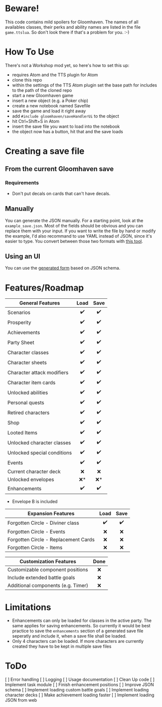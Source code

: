 # Beware!
This code contains mild spoilers for Gloomhaven. The names of all availables classes, their perks and ability names are listed in the file `game.ttslua`. So don't look there if that's a problem for you. :-)

# How To Use
There's not a Workshop mod yet, so here's how to set this up:
- requires Atom and the TTS plugin for Atom
- clone this repo
- within the settings of the TTS Atom plugin set the base path for includes to the path of the cloned repo
- start a new Gloomhaven game
- insert a new object (e.g. a Poker chip)
- create a new notebook named Savefile
- save the game and load it right away
- add `#include gloomhaven/saveHandlerUi` to the object
- hit Ctrl+Shift+S in Atom
- insert the save file you want to load into the notebook
- the object now has a button, hit that and the save loads

# Creating a save file
## From the current Gloomhaven save
### Requirements
- Don't put decals on cards that can't have decals.

## Manually
You can generate the JSON manually. For a starting point, look at the `example_save.json`. Most of the fields should be obvious and you can replace them with your input. If you want to write the file by hand or modify the example, I'd also recommand to use YAML instead of JSON, since it's easier to type. You convert between those two formats with [this tool].

## Using an UI
You can use the [generated form] based on JSON schema.

# Features/Roadmap
| General Features                    | Load | Save |
| ----------------------------------- | :--: | :--: |
| Scenarios                           | ✔️    | ✔️    |
| Prosperity                          | ✔️    | ✔️    |
| Achievements                        | ✔️    | ✔️    |
| Party Sheet                         | ✔️    | ✔️    |
| Character classes                   | ✔️    | ✔️    |
| Character sheets                    | ✔️    | ✔️    |
| Character attack modifiers          | ✔️    | ✔️    |
| Character item cards                | ✔️    | ✔️    |
| Unlocked abilities                  | ✔️    | ✔️    |
| Personal quests                     | ✔️    | ✔️    |
| Retired characters                  | ✔️    | ✔️    |
| Shop                                | ✔️    | ✔️    |
| Looted Items                        | ✔️    | ✔️    |
| Unlocked character classes          | ✔️    | ✔️    |
| Unlocked special conditions         | ✔️    | ✔️    |
| Events                              | ✔️    | ✔️    |
| Current character deck              | ❌   | ❌   |
| Unlocked envelopes                  | ❌*  | ❌*  |
| Enhancements                        | ✔️    | ✔️   |

* Envelope B is included

| Expansion Features                   | Load | Save |
| ------------------------------------ | :--: | :--: |
| Forgotten Circle - Diviner class     | ✔️    | ✔️    |
| Forgotten Circle - Events            | ❌  | ❌   |
| Forgotten Circle - Replacement Cards | ❌  | ❌   |
| Forgotten Circle - Items             | ❌  | ❌   |


| Customization Features              | Done |
| ----------------------------------- | :--: |
| Customizable component positions    | ❌  |
| Include extended battle goals       | ❌  |
| Additional components (e.g. Timer)  | ❌  |


# Limitations
- Enhancements can only be loaded for classes in the active party. The same applies for saving enhancements. So currently it would be best practice to save the `enhancements` section of a generated save file seperatly and include it, when a save file shall be loaded.
- Only 4 characters can be loaded. If more characters are currently created they have to be kept in multiple save files


# ToDo
[ ] Error handling
[ ] Logging
[ ] Usage documentation
[ ] Clean Up code
[ ] Implement task module
[ ] Finish enhancement positions
[ ] Improve JSON schema
[ ] Implement loading custom battle goals
[ ] Implement loading character decks
[ ] Make achievement loading faster
[ ] Implement loading JSON from web

[this tool]: https://www.json2yaml.com/
[generated form]: https://pmk65.github.io/jedemov2/dist/demo.html?schema=EQbwOgdgBFbAJAZwMYAsCmBbAhnAXLMKgC7EAOeA9JQFaID2EAtChjgHT0BOA5pa1mwBiOABpIMOMQCWxADbp8hAOJz69TKmwA3dNADC2TGWzSeEMRMIATdCi7SyMxkrgBJCADNuOZ9GwARvQArsRQ2FDIRiZm0N5cUMQYUEHYXNY8RuhQquqaOnqW0ITEAJ5kisAEcPQBNOjIxEWSwGRc9BVcMnZK4MUtPGoB2HK9VjAtMvKV1cC5w3JQHvG%2B0i7A4v0TUuUzhLX1jc0TLW0d6F3SPVVQfScncGeInbKlY1v3JbIKrsAACu1nhdXsdPi1bPZHH5fgAVZIQYKYAIXKD0TyRDDIADW6GsKXoAA87KjoElsk8XmVElxsNjQWCdhVftIIMR0DwLvTPnBMCzpJhEUoAAybMHbYA4An8wU3ABsAGZxvcAL6ihnARDYCCNYJpN43O5ir7TX4AZS1Or1UAAMuhdKMNkrucAIcgHE41hYbnA4dkEUiUWiMQ0cXigkTECTEslNdriLquKVqbSsewluiIPQwizkHJgrY8WSoLHLYmoAB3aRyRaZsLIqBqbAF9hc%2B6MvZwFlsjlcVsPCV8gWYYVqsU87BSodKADsQqdE1V85atNQV10mD0xEQ7yNxp%2B3uAAEE0GusJvt46Pm2XXY3VDPbDknJpIgwkHBrURuET3az6zEC2l67u2vxpDS%2BqjuqKzYE0B7EIE%2B6Qc6wQQNIACOwToG4bKYBeBDEFwmFIdeshYHhtxLteZRMgeBwNLBxHOlM%2B6zMeq6%2FhurJ9teXDoBh0i8dYSgANqUc6EBZHAYkTAAuox15nJ03TkYau4tBJG47mp%2FbMR2wAAHKSUB2niq67rQgevpQBp2RBkWK6npxDHSUxuy%2FK%2BDgQDwUlXmKi6%2BeqyAhFxBouVR3x6fowXOQFY43pCHrrLMpoaNkDkceekRaik2Q8FmbLQAKcgyGQCiJPydiAfJcXUXpXbspyxkmYQkrSsONwAKzVeqtieNgwTFUoACMYUwMqYXjbFUCTX58lwCgehpGsKnSVIEW%2FIe2imHICHZKayCLQ49AXt1cBmfeSWEFZz6vqi6I6Ntu3FgdElHQBNr0NiuLPYdy3hLx0a2RAxJJDBkTBFwvGsnISZRBAADkdbZK%2BaRsni6DsDwabIlEwSIGlUAfgs37seum5QG0v7%2FtGMFVatwC1b8dFHE16qKRcZSGRuK1TacMFslwXqzAAemAYtgNYADU8A%2Bbu%2FnAcATbWLInojAC5yXNcBCqUaIEHh5LLeazcV6DKBCicAADyFReqIhAACKMJUdtwNan2hnAMnSfLusShO6tKVc5FDUNHWUTNKpKj7LQoWoX1CaFV5rSaB4AKoQHHoaRIwBUxa5NGzMzecKe0gdaxRAVwLm2CIPjPMK7pvz6FoNKNCi1e19cp3xXeiVC1dT4vm%2B6Kx%2B731oGktIC5EO2d%2B9bj3VAG4BgkdnJCYXRJnjxLZaP2JPR3kayFAACyqemjC4RyAwOUU%2B02jSAWUAYLxdNTXrsxgdgEH06RuFaQ3daB59CzxOmFD%2BhADZeVlkaCOnxo4kRwvXX2jcDwACV0DljSHiP%2BYD3493Mg%2BSy8IsiRiDLxLB6QoC4KgHvUMaY4THWyJWast8lbfWIPQQGxZOGvygFZP%2BWVoBBQ3FATw7RMDcIodgyMthsSogSEWQREJYhQDkambikw3IHi%2Fj%2FfBuCAEoKAbMbCWBNHikZvrAihsYF%2BXDnNDUFRkDSBGAAfSChAZWfhkE1WMYQU0TiXGLA8V4z0eCFbnT7rCVuWI7rFkCV%2BEJKtGCRlBmEAUt16wbjCJw2hGd3aRA5qYaAmRREiLIE7f85iIE1DqPRaprRS4cyDoYuKForislcWyNAmY1A8H1NrUae49KHm1B0sIMIGioF6fQfp5j%2ByRIsrMeZFjtGzCCPQBQWoVngnQH1AasECB9WvooXm01urghpDiVxpgCytKMSnWY9srnZEPI%2FXEOybC3kIZdKSxsUFrMIBsrZtshlnT2f1QaNxjn4wmhcmwjAYJhPub4x5%2FiLTxitI7CS3jPngoSkswgeKGaAs7KyBqvZ%2FlxV5KhKcNwRRgr9pOM2UAhoMrObs%2FZUKCBzjOQguKahyyuN4mQUISLLo60AWi129ByxQAwaK%2BCFl4W7IJUQ5ZVL1SWPWeoEFxLeqQsOWIkYsK%2BXwrgIKuwxBhXoEVeK%2FukqHksUIG7csVr5W2rFcqxliz1VEs1fnPSwL0DbIDdeA1BylAwtOdpfl6pVw8FQDau1hLHWoudXAAAEmYEgHqU1EJVV8tVvzgDEu1UC3VIbQUcq%2BVyo10a4XgKIDmq1yavV%2BrTVqvxWaW23QVe29Yhb8W90JX8odJKC4Vs2VW%2FVELI3QpNTGtScbnS8RkIJFFXbpXAAweu76EQJ6twFrO4t%2Fcx2MvLXAYNobx0Ru5cak5E1vbh3nHA85SpHiowGRXJi3b%2FhftbMOn5Z7S3%2FJqcAIugHGka2UpuuANlN2TD%2FVzZ29NL0amsdA0tAUV2EDjvaxDwzfhuyiN6%2FB6GoFG3sZROAIqB0OrQ3%2B%2FtSqC1odJcAeqPYGk0rakoJgAAmdlCtWp0oIIJ6jldgC1nLp2pD279JZi7vTX1JaGnod0Q0gxidtLJwzQZRTKzwOUdsWCN9JxcNwHSmTKp2mnUjJ%2FNZrcDSVMgbU%2BxjTYbOxIMI3JvTbFHKbkMxOvSxnsNywk3FQ9U8Lg%2BK3Xp5uk825cHCb7Fzvw3OTss5Db%2BmnvO2alfFlu0XKXmuC0zOpLNSvs01rFhWh8fPhW3SAmuKXmpGcw1RmtuHxJGUGTW3zekUOfK0ZljDnlOvNW69eAkZAGs6T%2FQAURm8CPQB1hslHY5xxqhaWg8dE1AITzUWoTl4zcAALB1Xlk3x15TkAnPrR2iMHmUJshOO2Nuja2yVoZu3BwsquyZKb%2FY0AhhwFwLEtW1K6cipiLEYOIfrfA19xHA5aX%2Ffe%2BOZl7UCBDQABxDKB%2BKToCP8smWh78dOmdvp%2FAuCTjHBCLqubDYG0C2W9GPa82RObjW9M0%2FB%2BtkbdVyVceZ%2BqPbLKhrvd2yd%2FbocfvTQJ%2BOjCVrucDd%2BHzhgElFgAEVMKvhR2lg8KOnaW08CJeXMAQAfZCx1uA77%2BsTCt0j4XjUFcO69l18dgQqwqxk%2FL8nad8nxygIeAIPvYOi4Wd8xn6XI%2BrNGx5%2BnWmHuPae6xMPz4ygC%2Bt%2B5W3YWjtmdgeO5PP6jsB5MXl%2BnhuNX0%2FU2zlHJfZN2d%2BKY9qUuc%2B0Qq8XDn0Gy6Q7a1J3rpfU8WOQ0ZdvOl2OhYtwuCfhAKmIGSQxh3v7t1%2FGOkv7PUfT2x7n4L3P42t%2FilNtjqAFtM0hre4QQ8XBMDcDEIQTNWprC2k8AxR%2Fz%2B0E5vf3AAAQuoJzDYQgX%2FbAHgEaIAv%2FUA%2FjB%2FSAngRUCA4AdOPiYIRwCoK%2FOAY8GQXQcAl2I8RoaQXQaAhAzAgg9AeA3Akg3QM7T2GfMaGfQvcLT3RlaTfvZvA8BTNkVrMnBnKJI3OPffHRevfgwgRvGfcvQgDg1DFfDvWYafB3Bg0zcdVcawWwCAVxFg1XNPR%2FR%2BVQqASQrgnTHg0dUDWvdzIQpPPLFPHvVBWYSQ7PdrQ%2FfPSbAnJ9KaBQwvN9BBWjdAPde7YfUfbdXdASb6BLI9GLKDavf1YicDRPecTnf%2BUnebJrIrJLbicDSDTVR4JpGrQjR4HaUoRqKwtg2YP4fIlEBDUXBwmxJwxQ%2BmKLVIxIuLGHRLaeCo0rCjPPb2buerRo1fQrFo9uUBILDoxwro%2BmZXfXXonnPSDXRFHXPXbvVLaPXgmvJtE3M3G4USGtJ3MrKxRw%2B3ZqHY9DZHYAN3bSD3OWbuBQe0BrcQ12X8B0UrSI89M5Z3bsbbJtcXU%2FSXT4mXFlAATjGPwWJ1YKSN51pwMJ6mWOMOGM2xd0pWfRw1fSjkgjgCpkAKKLVwPAW10FZDURDEhKAxjz4OiN2MLi7yg2qwj0xPFGcSzymKxNmH0FeCgBxPPGc2hL9ReIbjMPAlyy5wZICL0zZJCnaLhPeIRLcIi3VHaCbFyIZiY3oCbFZNxMAO7meJMLYwT3MN%2FksP8PTT0hFMWJqnFIpRM3gRfSvE8KsEmmVGACAA%3D&value=EQbwOgdgBDVsBzANgewEYEMnwFxXNLEfAA4BOKAziQKZkCWALgJ65QCsANJEccJRggBjRgFcMZVsDwBGABzdCvOMAxCAFvRoA3GgFsaERpTYBtHst4gVEDAbbwAwk2ZQASqKQ08AWXpImCXpKRnoheCgAX0VLKxs7GgdgABV1GigAERoMABMoAEkIbVzE4CiY2NhreFt7aRUAQWEtIyhkmg0IFFQEKU4VIRRRIzYAJiiLZQBdCuV4SiFDIKo2AkrYeBkkjJQIUtnK%2BFGkgHlaCHgD2PgAZiSAGRQhAGsaHMvJw%2BA5U%2FP4T6IkU%2B0U%2B8GGqBeb1WAIGSAwlEoNBM9XMSl48AAQnREWRXmR%2FmiYDMYfAmPpkXhUddgAAFFAAdzoUEcKDI%2BxhMHgAHVBHkUAAzAoQfl0LrImHEwkqagdehYAD6gwgOSY9F2FPwHJUgiELUY8sYHXUXR6UjwjDIohoVw2wByZAwr3lGHoOSh9QtVptnLtuwwoXVbBkAAZvSpUPT5WySKJGP61RcPZbrVr4BGkfro7H47s2J6U1KfZoEOoozQY3GA4nzcmw%2FBi2kQmWKznq1B83XgGzQmz3kmrTCgWiQWjSBIWNDC%2FE6nh4FltP4AOSUKC5bRPf1Ij5T%2BBZysJtgAWhDnYhraSAHFUCg9OoMLpE52uoaNVT1ioAMo39LPrfAMN8D4rI%2FigL4ErEkrUmomg6PohjGGYWp8AAYvQZAhFAH6GiQyIAbaABSdDPDiGDqMuUA0nCEDilOkGWPAGgSGohroWYazvgxcIIkkGKWoa27vtOpSzsAbh2GgKACRxwAAI5WiESSocq9AQAg7ZpMyohslJ6zwAAHiQQbBqGSG2gg3R9ngAAsox4T6GgdM8egSMRbBWXZKi0Lir6mUQMj9Dc%2FQAGy%2BVAdG6aoaD%2BKqf6UqFPr4aICAIKKGCxjp0kABIoCgzyrsqzJ3ip4HvuFXxknoPlTso1TALUwkqPkFDQJlNBIAYjCXJ5VCqrm9TwK1uQRCOgkwLV9VJJlrrpA0ZB6KyXWkD1VZJLN834mUI2jeNCRJHSwS7JkGDJXQi3ACQy0Hv1wCZby9w0PynWbR5Y1CTx%2FqMF4h4NHp%2BzdZQvVtgNvJuPQJZPeU8X4G910YjlxhQAKmEWq6KkIGdF0AytsPw8ikPVXENS7ddfhdGQyN2CpGAUaBV39EtWNXSJGLHVsz1QztM4qKTrI04y5N0tj9PnZdfXM8dxzswTRCcw18A8%2BTg0BKpNNC%2F9gPvQgdybaFZXUr%2BVWjdzrgAHKgey0u2kBbJQAbJXrHr9HAJoORuhA8p2yiUNzrsi6MFA17PAAhBlEWpMEUAR4iQjdiHwC61qW01aFnHwhq8DJCpeKnf%2BKd1cTIkZPeFuCfAckZkkACiXgGEYWCYXYJBeLhecGWw7AmZb8DmUgllQDZHmkERhujVsluO3MkXRaEsVQG%2BpfAFhlO2FAcNUCx9uVBP6LABVI%2BCbLSQK1ASto6rV0TOPidTMCBy7jQPbunFUrsdSTcYMwOciQ0ASLKHO%2BMQdCIL%2BKgxLKhvFAaugoTbEzwqnbi10Py0CQEgRkxcNpwNkvJJ6IkPw0BoHiRGgoAAarJHymTTLBbA9RAoUPOsPNgwZBw2lfjvd%2Bn8NrM3QP%2Feyd4gEb1hmDVeVAW47mAEILi6dgC8VjCXJ25cFLXTpMMHIK4kbIWbuoHh4YqFuU7F5Vy9Qx6AjKvAWCRgNSsPsi4Mw8gAr9HYEFfoAB2foMhbJQBuDcR2u4UBDRRP5KAHjAr9wcVwKAQUb7DkgJEYAQA&code=EQehAIBUAsFNwGYHsA2KkHcCWA7A5uCrrAM7gCGATvALbk4Am5ALkpQJ4WPjXkNI4U7AHTgAmkgCu4AMb0KDBrMklWNWUgbxyAIyQA3bdx2x0GYQB0cWBOAAUAKxKwGWVpXC5V9GbCS3sRkxhACkAZQB5ADkAUVd3AEpwJxc3NmEtVUokdjsEgG4rFPi2cABecBxYDHBA%2FnNw6Li0yjt%2BGUkaWBxmYQBHSVgOMNNYGXc7C2AAYicBAFpU93nkShophIAaZJcWcgLgIA%3D&style=ETI%3D&theme=bootstrap3&iconlib=bootstrap3&object_layout=normal&template=default&show_errors=interaction&required_by_default=0&no_additional_properties=0&display_required_only=0&remove_empty_properties=0&keep_oneof_values=1&ajax=0&ajaxCredentials=0&show_opt_in=0&disable_edit_json=0&disable_collapse=0&disable_properties=0&disable_array_add=0&disable_array_reorder=0&disable_array_delete=0&enable_array_copy=0&array_controls_top=0&disable_array_delete_all_rows=0&disable_array_delete_last_row=0&prompt_before_delete=1&lib_aceeditor=0&lib_autocomplete=0&lib_sceditor=0&lib_simplemde=0&lib_select2=0&lib_selectize=0&lib_choices=0&lib_flatpickr=0&lib_signaturepad=0&lib_mathjs=0&lib_cleavejs=0&lib_jodit=0&lib_jquery=0&lib_dompurify=0

